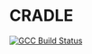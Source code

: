 # CRADLE

[![GCC Build Status](https://github.com/mghro/cradle/workflows/GCC/badge.svg)](https://github.com/mghro/cradle/actions)
